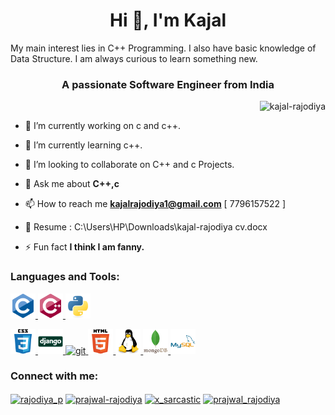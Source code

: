 


<h1 align="center">Hi 👋, I'm Kajal</h1>

My main interest lies in C++ Programming. I also have basic knowledge of Data Structure. I am always curious to learn something new.
                                                
<h3 align="center">A passionate Software Engineer from India</h3>

<p align="right" > <img src="https://komarev.com/ghpvc/?username=kajal-rajodiya&label=Profile%20views&color=0e75b6&style=flat" alt="kajal-rajodiya" /> </p>

- 🔭 I’m currently working on c and c++.

- 🌱 I’m currently learning c++.

- 👯 I’m looking to collaborate on C++ and c Projects.

- 💬 Ask me about **C++,c**

- 📫 How to reach me **kajalrajodiya1@gmail.com** [ 7796157522 ]

- 📄 Resume : C:\Users\HP\Downloads\kajal-rajodiya cv.docx
                                 
- ⚡ Fun fact **I think I am fanny.**


<h3 align="left">Languages and Tools:</h3>
<p align="left"> <a href="https://www.cprogramming.com/" target="_blank">
 <img src="https://raw.githubusercontent.com/devicons/devicon/master/icons/c/c-original.svg" alt="c" width="40" height="40"/> </a> 
  <a href="https://www.w3schools.com/cpp/" target="_blank"> <img src="https://raw.githubusercontent.com/devicons/devicon/master/icons/cplusplus/cplusplus-original.svg" alt="cplusplus" width="40" height="40"/> </a>
  <a href="https://www.python.org" target="_blank"> <img src="https://raw.githubusercontent.com/devicons/devicon/master/icons/python/python-original.svg" alt="python" width="40" height="40"/> </a> </p>
  <a href="https://www.w3schools.com/css/" target="_blank"> <img src="https://raw.githubusercontent.com/devicons/devicon/master/icons/css3/css3-original-wordmark.svg" alt="css3" width="40" height="40"/> </a>
 <a href="https://www.djangoproject.com/" target="_blank"> <img src="https://raw.githubusercontent.com/devicons/devicon/master/icons/django/django-original.svg" alt="django" width="40" height="40"/> </a>
 <a href="https://git-scm.com/" target="_blank"> <img src="https://www.vectorlogo.zone/logos/git-scm/git-scm-icon.svg" alt="git" width="40" height="40"/> </a> 
 <a href="https://www.w3.org/html/" target="_blank"> <img src="https://raw.githubusercontent.com/devicons/devicon/master/icons/html5/html5-original-wordmark.svg" alt="html5" width="40" height="40"/> </a> 
 <a href="https://www.linux.org/" target="_blank"> <img src="https://raw.githubusercontent.com/devicons/devicon/master/icons/linux/linux-original.svg" alt="linux" width="40" height="40"/> </a> 
  <a href="https://www.mongodb.com/" target="_blank"> <img src="https://raw.githubusercontent.com/devicons/devicon/master/icons/mongodb/mongodb-original-wordmark.svg" alt="mongodb" width="40" height="40"/> </a> 
  <a href="https://www.mysql.com/" target="_blank"> <img src="https://raw.githubusercontent.com/devicons/devicon/master/icons/mysql/mysql-original-wordmark.svg" alt="mysql" width="40" height="40"/> </a>


<h3 align="left">Connect with me:</h3>
<p align="left">
<a href="https://twitter.com/rajodiya_p" target="blank"><img align="center" src="https://img.icons8.com/cute-clipart/64/000000/twitter.png" alt="rajodiya_p" width="44" height="44" /></a>     <a href="https://linkedin.com/in/prajwal-rajodiya" target="blank"><img align="center" src="https://img.icons8.com/cute-clipart/64/000000/linkedin.png" alt="prajwal-rajodiya" width="44" height="44" /></a>     <a href="https://instagram.com/x_sarcastic_" target="blank"><img align="center" src="https://img.icons8.com/cute-clipart/64/000000/instagram-new.png" alt="x_sarcastic" width="44" height="44" /></a>   <a href="https://www.hackerrank.com/prajwal_rajodiya" target="blank"><img align="center" src="https://img.icons8.com/windows/64/000000/hackerrank.png" alt="prajwal_rajodiya" width="44" height="44" /></a>
</p>

